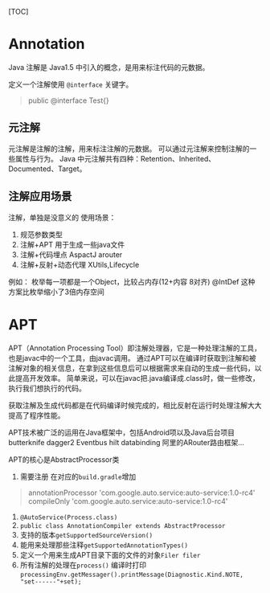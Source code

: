[TOC]

# Annotation
Java 注解是 Java1.5 中引入的概念，是用来标注代码的元数据。

定义一个注解使用 `@interface` 关键字。
>public @interface Test{}

## 元注解
元注解是注解的注解，用来标注注解的元数据。
可以通过元注解来控制注解的一些属性与行为。
Java 中元注解共有四种：Retention、Inherited、Documented、Target。

## 注解应用场景
注解，单独是没意义的
使用场景：
1. 规范参数类型
2. 注解+APT 用于生成一些java文件 
3. 注解+代码埋点    AspactJ arouter
4. 注解+反射+动态代理   XUtils,Lifecycle


例如：
枚举每一项都是一个Object，比较占内存(12+内容 8对齐)
@IntDef
这种方案比枚举缩小了3倍内存空间



# APT
APT（Annotation Processing Tool）即注解处理器，它是一种处理注解的工具，也是javac中的一个工具，由javac调用。
通过APT可以在编译时获取到注解和被注解对象的相关信息，在拿到这些信息后可以根据需求来自动的生成一些代码，以此提高开发效率。
简单来说，可以在javac把.java编译成.class时，做一些修改，执行我们想执行的代码。

获取注解及生成代码都是在代码编译时候完成的，相比反射在运行时处理注解大大提高了程序性能。

APT技术被广泛的运用在Java框架中，包括Android项以及Java后台项目
butterknife dagger2 Eventbus hilt databinding 阿里的ARouter路由框架...

APT的核心是AbstractProcessor类

1. 需要注册
在对应的`build.gradle`增加

>annotationProcessor 'com.google.auto.service:auto-service:1.0-rc4'
compileOnly 'com.google.auto.service:auto-service:1.0-rc4'

1. `@AutoService(Process.class)`
2. `public class AnnotationCompiler extends AbstractProcessor`
3. 支持的版本`getSupportedSourceVersion()`
4. 能用来处理那些注释`getSupportedAnnotationTypes()`
5. 定义一个用来生成APT目录下面的文件的对象`Filer filer`
6. 所有注解的处理在`process()`
编译时打印`processingEnv.getMessager().printMessage(Diagnostic.Kind.NOTE, "set------"+set);`










